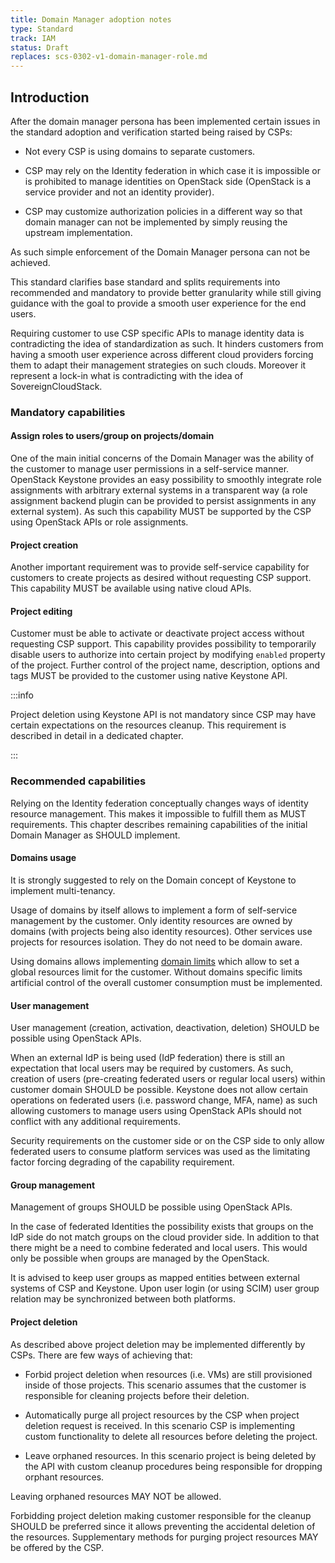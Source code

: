 ```yaml
---
title: Domain Manager adoption notes
type: Standard
track: IAM
status: Draft
replaces: scs-0302-v1-domain-manager-role.md
---
```


## Introduction

After the domain manager persona has been implemented certain issues in the
standard adoption and verification started being raised by CSPs:

- Not every CSP is using domains to separate customers.

- CSP may rely on the Identity federation in which case it is impossible or is
prohibited to manage identities on OpenStack side (OpenStack is a service
provider and not an identity provider).

- CSP may customize authorization policies in a different way so that domain
manager can not be implemented by simply reusing the upstream implementation.

As such simple enforcement of the Domain Manager persona can not be achieved.

This standard clarifies base standard and splits requirements into recommended
and mandatory to provide better granularity while still giving guidance with
the goal to provide a smooth user experience for the end users.

Requiring customer to use CSP specific APIs to manage identity data is
contradicting the idea of standardization as such. It hinders customers from
having a smooth user experience across different cloud providers forcing them
to adapt their management strategies on such clouds. Moreover it represent a
lock-in what is contradicting with the idea of SovereignCloudStack.

### Mandatory capabilities

#### Assign roles to users/group on projects/domain

One of the main initial concerns of the Domain Manager was the ability of the
customer to manage user permissions in a self-service manner. OpenStack
Keystone provides an easy possibility to smoothly integrate role assignments
with arbitrary external systems in a transparent way (a role assignment backend
plugin can be provided to persist assignments in any external system). As such
this capability MUST be supported by the CSP using OpenStack APIs or role
assignments.

#### Project creation

Another important requirement was to provide self-service capability for
customers to create projects as desired without requesting CSP support. This
capability MUST be available using native cloud APIs.

#### Project editing

Customer must be able to activate or deactivate project access without
requesting CSP support. This capability provides possibility to temporarily
disable users to authorize into certain project by modifying `enabled` property
of the project. Further control of the project name, description, options and
tags MUST be provided to the customer using native Keystone API.

:::info

Project deletion using Keystone API is not mandatory since CSP may have certain
expectations on the resources cleanup. This requirement is described in detail
in a dedicated chapter.

:::

### Recommended capabilities

Relying on the Identity federation conceptually changes ways of identity
resource management. This makes it impossible to fulfill them as MUST
requirements. This chapter describes remaining capabilities of the initial
Domain Manager as SHOULD implement.

#### Domains usage

It is strongly suggested to rely on the Domain concept of Keystone to implement
multi-tenancy.

Usage of domains by itself allows to implement a form of self-service management
by the customer. Only identity resources are owned by domains (with projects
being also identity resources). Other services use projects for resources
isolation. They do not need to be domain aware.

Using domains allows implementing [domain
limits](https://docs.openstack.org/keystone/latest/admin/unified-limits.html#domain-limits)
which allow to set a global resources limit for the customer. Without domains
specific limits artificial control of the overall customer consumption must be
implemented.

#### User management

User management (creation, activation, deactivation, deletion) SHOULD be
possible using OpenStack APIs.

When an external IdP is being used (IdP federation) there is still an
expectation that local users may be required by customers. As such, creation of
users (pre-creating federated users or regular local users) within customer
domain SHOULD be possible. Keystone does not allow certain operations on
federated users (i.e. password change, MFA, name) as such allowing customers to
manage users using OpenStack APIs should not conflict with any additional
requirements.

Security requirements on the customer side or on the CSP side to only allow
federated users to consume platform services was used as the limitating factor
forcing degrading of the capability requirement.

#### Group management

Management of groups SHOULD be possible using OpenStack APIs.

In the case of federated Identities the possibility exists that groups on the IdP
side do not match groups on the cloud provider side. In addition to that there
might be a need to combine federated and local users. This would only be
possible when groups are managed by the OpenStack.

It is advised to keep user groups as mapped entities between external systems
of CSP and Keystone. Upon user login (or using SCIM) user group relation may be
synchronized between both platforms.

#### Project deletion

As described above project deletion may be implemented differently by CSPs.
There are few ways of achieving that:

- Forbid project deletion when resources (i.e. VMs) are still provisioned
inside of those projects. This scenario assumes that the customer is
responsible for cleaning projects before their deletion.

- Automatically purge all project resources by the CSP when project deletion
request is received. In this scenario CSP is implementing custom functionality
to delete all resources before deleting the project.

- Leave orphaned resources. In this scenario project is being deleted by the API
with custom cleanup procedures being responsible for dropping orphant resources.

Leaving orphaned resources MAY NOT be allowed.

Forbidding project deletion making customer responsible for the cleanup SHOULD
be preferred since it allows preventing the accidental deletion of the
resources. Supplementary methods for purging project resources MAY be offered by
the CSP.
